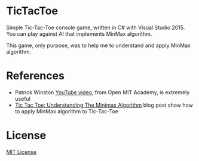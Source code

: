 # TicTacToe

Simple Tic-Tac-Toe console game, written in C# with Visual Studio 2015.
You can play against AI that implements MinMax algorithm.

This game, only purpose, was to help me to understand and apply MinMax algorithm.

# References
- Patrick Winston [YouTube video](https://www.youtube.com/watch?v=STjW3eH0Cik), from Open MIT Academy, is extremely useful
- [Tic Tac Toe: Understanding The Minimax Algorithm](http://neverstopbuilding.com/minimax) blog post show how to apply MinMax algorithm to Tic-Tac-Toe



# License

[MIT License](http://choosealicense.com/licenses/mit/#)
